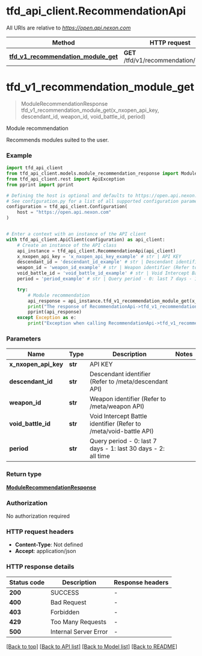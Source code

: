 # tfd_api_client.RecommendationApi

All URIs are relative to *https://open.api.nexon.com*

Method | HTTP request | Description
------------- | ------------- | -------------
[**tfd_v1_recommendation_module_get**](RecommendationApi.md#tfd_v1_recommendation_module_get) | **GET** /tfd/v1/recommendation/module | Module recommendation


# **tfd_v1_recommendation_module_get**
> ModuleRecommendationResponse tfd_v1_recommendation_module_get(x_nxopen_api_key, descendant_id, weapon_id, void_battle_id, period)

Module recommendation

Recommends modules suited to the user.

### Example


```python
import tfd_api_client
from tfd_api_client.models.module_recommendation_response import ModuleRecommendationResponse
from tfd_api_client.rest import ApiException
from pprint import pprint

# Defining the host is optional and defaults to https://open.api.nexon.com
# See configuration.py for a list of all supported configuration parameters.
configuration = tfd_api_client.Configuration(
    host = "https://open.api.nexon.com"
)


# Enter a context with an instance of the API client
with tfd_api_client.ApiClient(configuration) as api_client:
    # Create an instance of the API class
    api_instance = tfd_api_client.RecommendationApi(api_client)
    x_nxopen_api_key = 'x_nxopen_api_key_example' # str | API KEY
    descendant_id = 'descendant_id_example' # str | Descendant identifier (Refer to /meta/descendant API)
    weapon_id = 'weapon_id_example' # str | Weapon identifier (Refer to /meta/weapon API)
    void_battle_id = 'void_battle_id_example' # str | Void Intercept Battle identifier (Refer to /meta/void-battle API)
    period = 'period_example' # str | Query period - 0: last 7 days - 1: last 30 days - 2: all time 

    try:
        # Module recommendation
        api_response = api_instance.tfd_v1_recommendation_module_get(x_nxopen_api_key, descendant_id, weapon_id, void_battle_id, period)
        print("The response of RecommendationApi->tfd_v1_recommendation_module_get:\n")
        pprint(api_response)
    except Exception as e:
        print("Exception when calling RecommendationApi->tfd_v1_recommendation_module_get: %s\n" % e)
```



### Parameters


Name | Type | Description  | Notes
------------- | ------------- | ------------- | -------------
 **x_nxopen_api_key** | **str**| API KEY | 
 **descendant_id** | **str**| Descendant identifier (Refer to /meta/descendant API) | 
 **weapon_id** | **str**| Weapon identifier (Refer to /meta/weapon API) | 
 **void_battle_id** | **str**| Void Intercept Battle identifier (Refer to /meta/void-battle API) | 
 **period** | **str**| Query period - 0: last 7 days - 1: last 30 days - 2: all time  | 

### Return type

[**ModuleRecommendationResponse**](ModuleRecommendationResponse.md)

### Authorization

No authorization required

### HTTP request headers

 - **Content-Type**: Not defined
 - **Accept**: application/json

### HTTP response details

| Status code | Description | Response headers |
|-------------|-------------|------------------|
**200** | SUCCESS |  -  |
**400** | Bad Request |  -  |
**403** | Forbidden |  -  |
**429** | Too Many Requests |  -  |
**500** | Internal Server Error |  -  |

[[Back to top]](#) [[Back to API list]](../README.md#documentation-for-api-endpoints) [[Back to Model list]](../README.md#documentation-for-models) [[Back to README]](../README.md)

